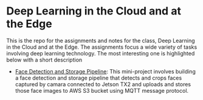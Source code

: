 # Deep Learning in the Cloud and at the Edge

This is the repo for the assignments and notes for the class, Deep Learning in the Cloud and at the Edge. The assignments focus a wide variety of tasks involving deep learning technology. The most interesting one is highlighted below with a short description

* [Face Detection and Storage Pipeline](https://github.com/erikhou45/dl-cloud-and-edge/blob/master/hw3/README.md): This mini-project involves building a face detection and storage pipeline that detects and crops faces captured by camara connected to Jetson TX2 and uploads and stores those face images to AWS S3 bucket using MQTT message protocol.


